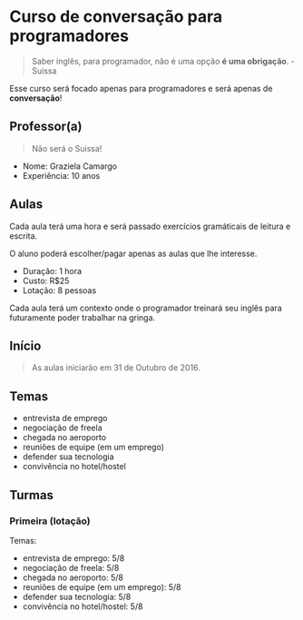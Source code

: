 # Curso de conversação para programadores

> Saber inglês, para programador, não é uma opção **é uma obrigação**. - Suissa

Esse curso será focado apenas para programadores e será apenas de **conversação**!

## Professor(a)

> Não será o Suissa!

- Nome: Graziela Camargo
- Experiência: 10 anos

## Aulas

Cada aula terá uma hora e será passado exercícios gramáticais de leitura e escrita.

O aluno poderá escolher/pagar apenas as aulas que lhe interesse.

- Duração: 1 hora
- Custo: R$25
- Lotação: 8 pessoas

Cada aula terá um contexto onde o programador treinará seu inglês para futuramente poder trabalhar na gringa.

## Início

> As aulas iniciarão em 31 de Outubro de 2016.

## Temas

- entrevista de emprego
- negociação de freela
- chegada no aeroporto
- reuniões de equipe (em um emprego)
- defender sua tecnologia
- convivência no hotel/hostel

## Turmas

### Primeira (lotação)

Temas:

- entrevista de emprego: 5/8
- negociação de freela: 5/8
- chegada no aeroporto: 5/8
- reuniões de equipe (em um emprego): 5/8
- defender sua tecnologia: 5/8
- convivência no hotel/hostel: 5/8
